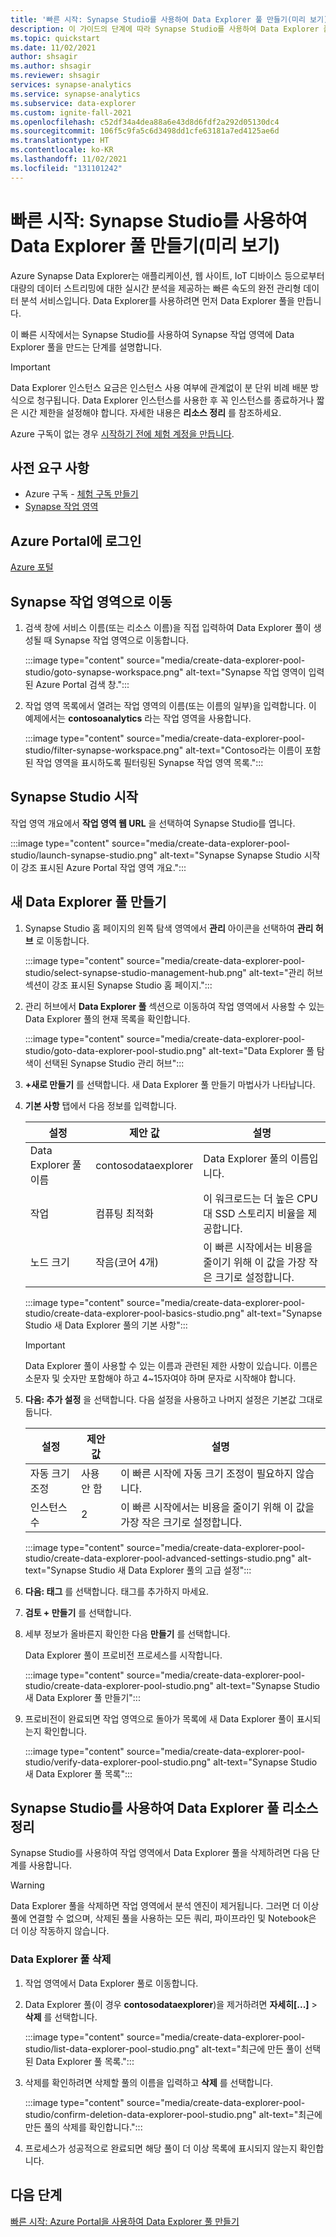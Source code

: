 ```yaml
---
title: '빠른 시작: Synapse Studio를 사용하여 Data Explorer 풀 만들기(미리 보기)'
description: 이 가이드의 단계에 따라 Synapse Studio를 사용하여 Data Explorer 풀을 만듭니다.
ms.topic: quickstart
ms.date: 11/02/2021
author: shsagir
ms.author: shsagir
ms.reviewer: shsagir
services: synapse-analytics
ms.service: synapse-analytics
ms.subservice: data-explorer
ms.custom: ignite-fall-2021
ms.openlocfilehash: c52df34a4dea88a6e43d8d6fdf2a292d05130dc4
ms.sourcegitcommit: 106f5c9fa5c6d3498dd1cfe63181a7ed4125ae6d
ms.translationtype: HT
ms.contentlocale: ko-KR
ms.lasthandoff: 11/02/2021
ms.locfileid: "131101242"
---
```

# <a name="quickstart-create-a-data-explorer-pool-using-synapse-studio-preview"></a>빠른 시작: Synapse Studio를 사용하여 Data Explorer 풀 만들기(미리 보기)

Azure Synapse Data Explorer는 애플리케이션, 웹 사이트, IoT 디바이스 등으로부터 대량의 데이터 스트리밍에 대한 실시간 분석을 제공하는 빠른 속도의 완전 관리형 데이터 분석 서비스입니다. Data Explorer를 사용하려면 먼저 Data Explorer 풀을 만듭니다.

이 빠른 시작에서는 Synapse Studio를 사용하여 Synapse 작업 영역에 Data Explorer 풀을 만드는 단계를 설명합니다.

> [!IMPORTANT]
> Data Explorer 인스턴스 요금은 인스턴스 사용 여부에 관계없이 분 단위 비례 배분 방식으로 청구됩니다. Data Explorer 인스턴스를 사용한 후 꼭 인스턴스를 종료하거나 짧은 시간 제한을 설정해야 합니다. 자세한 내용은 **리소스 정리** 를 참조하세요.

Azure 구독이 없는 경우 [시작하기 전에 체험 계정을 만듭니다](https://azure.microsoft.com/free/).

## <a name="prerequisites"></a>사전 요구 사항

- Azure 구독 - [체험 구독 만들기](https://azure.microsoft.com/free/)
- [Synapse 작업 영역](../quickstart-create-workspace.md)

## <a name="sign-in-to-the-azure-portal"></a>Azure Portal에 로그인

[Azure 포털](https://portal.azure.com/)

## <a name="navigate-to-the-synapse-workspace"></a>Synapse 작업 영역으로 이동

1. 검색 창에 서비스 이름(또는 리소스 이름)을 직접 입력하여 Data Explorer 풀이 생성될 때 Synapse 작업 영역으로 이동합니다.

    :::image type="content" source="media/create-data-explorer-pool-studio/goto-synapse-workspace.png" alt-text="Synapse 작업 영역이 입력된 Azure Portal 검색 창.":::

1. 작업 영역 목록에서 열려는 작업 영역의 이름(또는 이름의 일부)을 입력합니다. 이 예제에서는 **contosoanalytics** 라는 작업 영역을 사용합니다.

    :::image type="content" source="media/create-data-explorer-pool-studio/filter-synapse-workspace.png" alt-text="Contoso라는 이름이 포함된 작업 영역을 표시하도록 필터링된 Synapse 작업 영역 목록.":::

## <a name="launch-synapse-studio"></a>Synapse Studio 시작

작업 영역 개요에서 **작업 영역 웹 URL** 을 선택하여 Synapse Studio를 엽니다.

:::image type="content" source="media/create-data-explorer-pool-studio/launch-synapse-studio.png" alt-text="Synapse Synapse Studio 시작이 강조 표시된 Azure Portal 작업 영역 개요.":::

## <a name="create-a-new-data-explorer-pool"></a>새 Data Explorer 풀 만들기

1. Synapse Studio 홈 페이지의 왼쪽 탐색 영역에서 **관리** 아이콘을 선택하여 **관리 허브** 로 이동합니다.

    :::image type="content" source="media/create-data-explorer-pool-studio/select-synapse-studio-management-hub.png" alt-text="관리 허브 섹션이 강조 표시된 Synapse Studio 홈 페이지.":::

1. 관리 허브에서 **Data Explorer 풀** 섹션으로 이동하여 작업 영역에서 사용할 수 있는 Data Explorer 풀의 현재 목록을 확인합니다.

    :::image type="content" source="media/create-data-explorer-pool-studio/goto-data-explorer-pool-studio.png" alt-text="Data Explorer 풀 탐색이 선택된 Synapse Studio 관리 허브":::

1. **+새로 만들기** 를 선택합니다. 새 Data Explorer 풀 만들기 마법사가 나타납니다.

1. **기본 사항** 탭에서 다음 정보를 입력합니다.

    | 설정 | 제안 값 | 설명 |
    |--|--|--|
    | Data Explorer 풀 이름 | contosodataexplorer | Data Explorer 풀의 이름입니다. |
    | 작업 | 컴퓨팅 최적화 | 이 워크로드는 더 높은 CPU 대 SSD 스토리지 비율을 제공합니다. |
    | 노드 크기 | 작음(코어 4개) | 이 빠른 시작에서는 비용을 줄이기 위해 이 값을 가장 작은 크기로 설정합니다. |

    :::image type="content" source="media/create-data-explorer-pool-studio/create-data-explorer-pool-basics-studio.png" alt-text="Synapse Studio 새 Data Explorer 풀의 기본 사항":::

    > [!IMPORTANT]
    > Data Explorer 풀이 사용할 수 있는 이름과 관련된 제한 사항이 있습니다. 이름은 소문자 및 숫자만 포함해야 하고 4~15자여야 하며 문자로 시작해야 합니다.

1. **다음: 추가 설정** 을 선택합니다. 다음 설정을 사용하고 나머지 설정은 기본값 그대로 둡니다.


    | 설정 | 제안 값 | 설명 |
    |--|--|--|
    | 자동 크기 조정 | 사용 안 함 | 이 빠른 시작에 자동 크기 조정이 필요하지 않습니다. |
    | 인스턴스 수 | 2 | 이 빠른 시작에서는 비용을 줄이기 위해 이 값을 가장 작은 크기로 설정합니다. |

    :::image type="content" source="media/create-data-explorer-pool-studio/create-data-explorer-pool-advanced-settings-studio.png" alt-text="Synapse Studio 새 Data Explorer 풀의 고급 설정":::

1. **다음: 태그** 를 선택합니다. 태그를 추가하지 마세요.
1. **검토 + 만들기** 를 선택합니다.
1. 세부 정보가 올바른지 확인한 다음 **만들기** 를 선택합니다.

    Data Explorer 풀이 프로비전 프로세스를 시작합니다.

    :::image type="content" source="media/create-data-explorer-pool-studio/create-data-explorer-pool-studio.png" alt-text="Synapse Studio 새 Data Explorer 풀 만들기":::

1. 프로비전이 완료되면 작업 영역으로 돌아가 목록에 새 Data Explorer 풀이 표시되는지 확인합니다.

    :::image type="content" source="media/create-data-explorer-pool-studio/verify-data-explorer-pool-studio.png" alt-text="Synapse Studio 새 Data Explorer 풀 목록":::

## <a name="clean-up-data-explorer-pool-resources-using-synapse-studio"></a>Synapse Studio를 사용하여 Data Explorer 풀 리소스 정리

Synapse Studio를 사용하여 작업 영역에서 Data Explorer 풀을 삭제하려면 다음 단계를 사용합니다.

> [!WARNING]
> Data Explorer 풀을 삭제하면 작업 영역에서 분석 엔진이 제거됩니다. 그러면 더 이상 풀에 연결할 수 없으며, 삭제된 풀을 사용하는 모든 쿼리, 파이프라인 및 Notebook은 더 이상 작동하지 않습니다.

### <a name="delete-the-data-explorer-pool"></a>Data Explorer 풀 삭제

1. 작업 영역에서 Data Explorer 풀로 이동합니다.
1. Data Explorer 풀(이 경우 **contosodataexplorer**)을 제거하려면 **자세히[...]**  > **삭제** 를 선택합니다.

    :::image type="content" source="media/create-data-explorer-pool-studio/list-data-explorer-pool-studio.png" alt-text="최근에 만든 풀이 선택된 Data Explorer 풀 목록.":::

1. 삭제를 확인하려면 삭제할 풀의 이름을 입력하고 **삭제** 를 선택합니다.

    :::image type="content" source="media/create-data-explorer-pool-studio/confirm-deletion-data-explorer-pool-studio.png" alt-text="최근에 만든 풀의 삭제를 확인합니다.":::

1. 프로세스가 성공적으로 완료되면 해당 풀이 더 이상 목록에 표시되지 않는지 확인합니다.

## <a name="next-steps"></a>다음 단계

[빠른 시작: Azure Portal을 사용하여 Data Explorer 풀 만들기](data-explorer-create-pool-portal.md)
